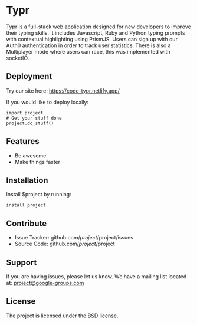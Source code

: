 Typr
========

Typr is a full-stack web application designed for new developers to improve their typing skills. It includes Javascript, Ruby and Python typing prompts with contextual highlighting using PrismJS. Users can sign up with our Auth0 authentication in order to track user statistics. There is also a Multiplayer mode where users can race, this was implemented with socketIO.

Deployment
--------
Try our site here: https://code-typr.netlify.app/

If you would like to deploy locally:

    import project
    # Get your stuff done
    project.do_stuff()

Features
--------

- Be awesome
- Make things faster

Installation
------------

Install $project by running:

    install project

Contribute
----------

- Issue Tracker: github.com/$project/$project/issues
- Source Code: github.com/$project/$project

Support
-------

If you are having issues, please let us know.
We have a mailing list located at: project@google-groups.com

License
-------

The project is licensed under the BSD license.
